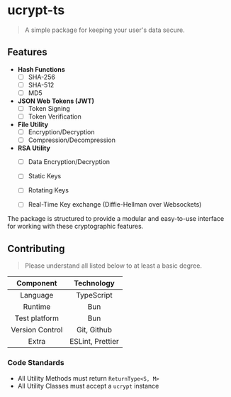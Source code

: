 # ucrypt-ts
> A simple package for keeping your user's data secure.

## Features
- **Hash Functions**
  - [ ] SHA-256
  - [ ] SHA-512
  - [ ] MD5
- **JSON Web Tokens (JWT)**
  - [ ] Token Signing
  - [ ] Token Verification
- **File Utility**
  - [ ] Encryption/Decryption
  - [ ] Compression/Decompression
- **RSA Utility**
  - [ ] Data Encryption/Decryption
  - [ ] Static Keys
  - [ ] Rotating Keys
  - [ ] Real-Time Key exchange (Diffie-Hellman over Websockets)


The package is structured to provide a modular and easy-to-use interface for working with these cryptographic features.



## Contributing
> Please understand all listed below to at least a basic degree.

| Component        | Technology         |
|:----------------:|:------------------:|
| Language         | TypeScript         |
| Runtime          | Bun                |
| Test platform    | Bun                |
| Version Control  | Git, Github        | 
| Extra            | ESLint, Prettier   |

### Code Standards
- All Utility Methods must return `ReturnType<S, M>`
- All Utility Classes must accept a `ucrypt` instance